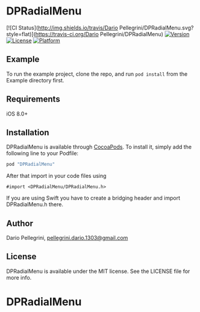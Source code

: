 # DPRadialMenu

[![CI Status](http://img.shields.io/travis/Dario Pellegrini/DPRadialMenu.svg?style=flat)](https://travis-ci.org/Dario Pellegrini/DPRadialMenu)
[![Version](https://img.shields.io/cocoapods/v/DPRadialMenu.svg?style=flat)](http://cocoapods.org/pods/DPRadialMenu)
[![License](https://img.shields.io/cocoapods/l/DPRadialMenu.svg?style=flat)](http://cocoapods.org/pods/DPRadialMenu)
[![Platform](https://img.shields.io/cocoapods/p/DPRadialMenu.svg?style=flat)](http://cocoapods.org/pods/DPRadialMenu)

## Example

To run the example project, clone the repo, and run `pod install` from the Example directory first.

## Requirements
iOS 8.0+

## Installation

DPRadialMenu is available through [CocoaPods](http://cocoapods.org). To install
it, simply add the following line to your Podfile:

```ruby
pod "DPRadialMenu"
```

After that import in your code files using 

```
#import <DPRadialMenu/DPRadialMenu.h>
```

If you are using Swift you have to create a bridging header and import DPRadialMenu.h there.

## Author

Dario Pellegrini, pellegrini.dario.1303@gmail.com

## License

DPRadialMenu is available under the MIT license. See the LICENSE file for more info.
# DPRadialMenu
